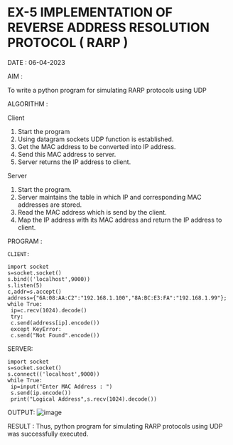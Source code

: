 # EX-5 IMPLEMENTATION OF REVERSE ADDRESS RESOLUTION PROTOCOL ( RARP )

DATE : 06-04-2023

AIM :

To write a python program for simulating RARP protocols using UDP

ALGORITHM :

Client
1. Start the program
2. Using datagram sockets UDP function is established.
3. Get the MAC address to be converted into IP address.
4. Send this MAC address to server.
5. Server returns the IP address to client.

Server
1. Start the program.
2. Server maintains the table in which IP and corresponding MAC addresses are stored.
3. Read the MAC address which is send by the client.
4. Map the IP address with its MAC address and return the IP address to client.

PROGRAM :
```
CLIENT:

import socket
s=socket.socket()
s.bind(('localhost',9000))
s.listen(5)
c,addr=s.accept()
address={"6A:08:AA:C2":"192.168.1.100","8A:BC:E3:FA":"192.168.1.99"};
while True:
 ip=c.recv(1024).decode()
 try:
 c.send(address[ip].encode())
 except KeyError:
 c.send("Not Found".encode())
 ```

SERVER:
```
import socket
s=socket.socket()
s.connect(('localhost',9000))
while True:
 ip=input("Enter MAC Address : ")
 s.send(ip.encode())
 print("Logical Address",s.recv(1024).decode())
```

OUTPUT:
![image](https://github.com/VaishaliBalamurugan22008813/EX-5/assets/119390134/58a20ccb-d8b5-4dba-869f-0864bacdfa06)

RESULT :
Thus, python program for simulating RARP protocols using UDP was successfully
executed.
